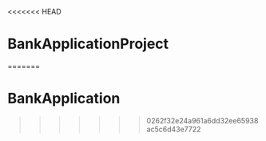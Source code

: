 <<<<<<< HEAD
# BankApplicationProject
=======
# BankApplication
>>>>>>> 0262f32e24a961a6dd32ee65938ac5c6d43e7722
